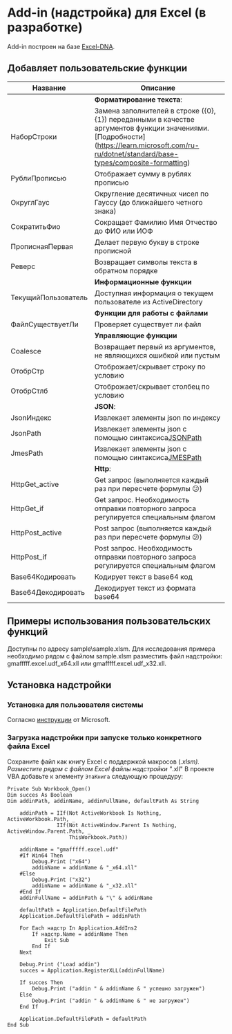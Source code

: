 # Add-in (надстройка) для Excel (в разработке)

Add-in построен на базе [Excel-DNA](https://excel-dna.net).

## Добавляет пользовательские функции

| Название            | Описание                                                                                                                                                                                       |
|---------------------|------------------------------------------------------------------------------------------------------------------------------------------------------------------------------------------------|
|                     | **Форматирование текста**:                                                                                                                                                                     |
| НаборСтроки         | Замена заполнителей в строке ({0}, {1}) переданными в качестве аргументов функции значениями. [Подробности] (https://learn.microsoft.com/ru-ru/dotnet/standard/base-types/composite-formatting)|
| РублиПрописью       | Отображает сумму в рублях прописью                                                                                                                                                             |
| ОкруглГаус          | Округление десятичных чисел по Гауссу (до ближайшего четного знака)                                                                                                                            |
| СократитьФио        | Сокращает Фамилию Имя Отчество до ФИО или ИОФ                                                                                                                                                  |
| ПрописнаяПервая     | Делает первую букву в строке прописной                                                                                                                                                         |
| Реверс              | Возвращает символы текста в обратном порядке                                                                                                                                                   |
|                     | **Информационные функции**                                                                                                                                                                     |
| ТекущийПользователь | Доступная информация о текущем пользователе из ActiveDirectory                                                                                                                                 |
|                     | **Функции для работы с файлами**                                                                                                                                                               |
| ФайлСуществуетЛи    | Проверяет существует ли файл                                                                                                                                                                   |
|                     | **Управляющие функции**                                                                                                                                                                        |
| Coalesce            | Возвращает первый из аргументов, не являющихся ошибкой или пустым                                                                                                                              |
| ОтобрСтр            | Отоброжает/скрывает строку по условию                                                                                                                                                          |
| ОтобрСтлб           | Отоброжает/скрывает столбец по условию                                                                                                                                                         |
|                     | **JSON**:                                                                                                                                                                                      |
| JsonИндекс          | Извлекает элементы json по индексу                                                                                                                                                             |
| JsonPath            | Извлекает элементы json с помощью синтаксиса[JSONPath](https://danielaparker.github.io/JsonCons.Net/articles/JsonPath/JsonConsJsonPath.html)                                                   |
| JmesPath            | Извлекает элементы json с помощью синтаксиса[JMESPath](https://jmespath.org/specification.html)                                                                                                |
|                     | **Http**:                                                                                                                                                                                      |
| HttpGet_active      | Get запрос (выполняется каждый раз при пересчете формулы :confused:)                                                                                                                           |
| HttpGet_if          | Get запрос. Необходимость отправки повторного запроса регулируется специальным флагом                                                                                                          |
| HttpPost_active     | Post запрос (выполняется каждый раз при пересчете формулы :confused:)                                                                                                                          |
| HttpPost_if         | Post запрос. Необходимость отправки повторного запроса регулируется специальным флагом                                                                                                         |
| Base64Кодировать    | Кодирует текст в base64 код                                                                                                                                                                    |
| Base64Декодировать  | Декодирует текст из формата base64                                                                                                                                                             |

## Примеры использования пользовательских функций

Доступны по адресу sample\sample.xlsm.
Для исследования примера необходимо рядом с файлом sample.xlsm разместить файл надстройки:
gmafffff.excel.udf_x64.xll или gmafffff.excel.udf_x32.xll.

## Установка надстройки

### Установка для пользователя системы

Согласно [инструкции](https://support.microsoft.com/ru-ru/office/добавление-и-удаление-надстроек-в-excel-0af570c4-5cf3-4fa9-9b88-403625a0b460)
от Microsoft.

### Загрузка надстройки при запуске только конкретного файла Excel

Сохраните файл как книгу Excel с поддержкой макросов (*.xlsm).
Разместите рядом с файлом Excel файлы надстройки "*.xll"
В проекте VBA добавьте к элементу `ЭтаКнига` следующую процедуру:

```
Private Sub Workbook_Open()
Dim succes As Boolean
Dim addinPath, addinName, addinFullName, defaultPath As String

    addinPath = IIf(Not ActiveWorkbook Is Nothing, ActiveWorkbook.Path, _
                IIf(Not ActiveWindow.Parent Is Nothing, ActiveWindow.Parent.Path, _
                    ThisWorkbook.Path))
      
    addinName = "gmafffff.excel.udf"
    #If Win64 Then
        Debug.Print ("x64")
        addinName = addinName & "_x64.xll"
    #Else
        Debug.Print ("x32")
        addinName = addinName & "_x32.xll"
    #End If
    addinFullName = addinPath & "\" & addinName
   
    defaultPath = Application.DefaultFilePath
    Application.DefaultFilePath = addinPath

    For Each надстр In Application.AddIns2
        If надстр.Name = addinName Then
            Exit Sub
        End If
    Next

    Debug.Print ("Load addin")
    succes = Application.RegisterXLL(addinFullName)

    If succes Then
        Debug.Print ("addin " & addinName & " успешно загружен")
    Else
        Debug.Print ("addin " & addinName & " не загружен")
    End If

    Application.DefaultFilePath = defaultPath
End Sub
```
